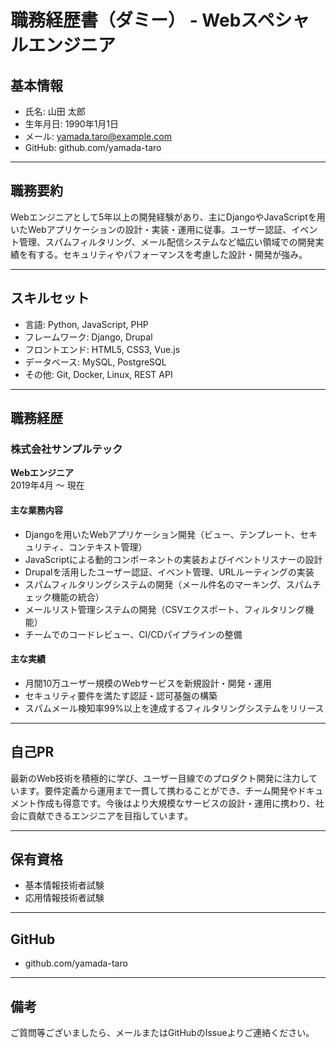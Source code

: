 # 職務経歴書（ダミー） - Webスペシャルエンジニア

## 基本情報

- 氏名: 山田 太郎
- 生年月日: 1990年1月1日
- メール: yamada.taro@example.com
- GitHub: github.com/yamada-taro

---

## 職務要約

Webエンジニアとして5年以上の開発経験があり、主にDjangoやJavaScriptを用いたWebアプリケーションの設計・実装・運用に従事。ユーザー認証、イベント管理、スパムフィルタリング、メール配信システムなど幅広い領域での開発実績を有する。セキュリティやパフォーマンスを考慮した設計・開発が強み。

---

## スキルセット

- 言語: Python, JavaScript, PHP
- フレームワーク: Django, Drupal
- フロントエンド: HTML5, CSS3, Vue.js
- データベース: MySQL, PostgreSQL
- その他: Git, Docker, Linux, REST API

---

## 職務経歴

### 株式会社サンプルテック  
**Webエンジニア**  
2019年4月 ～ 現在

#### 主な業務内容

- Djangoを用いたWebアプリケーション開発（ビュー、テンプレート、セキュリティ、コンテキスト管理）
- JavaScriptによる動的コンポーネントの実装およびイベントリスナーの設計
- Drupalを活用したユーザー認証、イベント管理、URLルーティングの実装
- スパムフィルタリングシステムの開発（メール件名のマーキング、スパムチェック機能の統合）
- メールリスト管理システムの開発（CSVエクスポート、フィルタリング機能）
- チームでのコードレビュー、CI/CDパイプラインの整備

#### 主な実績

- 月間10万ユーザー規模のWebサービスを新規設計・開発・運用
- セキュリティ要件を満たす認証・認可基盤の構築
- スパムメール検知率99%以上を達成するフィルタリングシステムをリリース

---

## 自己PR

最新のWeb技術を積極的に学び、ユーザー目線でのプロダクト開発に注力しています。要件定義から運用まで一貫して携わることができ、チーム開発やドキュメント作成も得意です。今後はより大規模なサービスの設計・運用に携わり、社会に貢献できるエンジニアを目指しています。

---

## 保有資格

- 基本情報技術者試験
- 応用情報技術者試験

---

## GitHub

- github.com/yamada-taro

---

## 備考

ご質問等ございましたら、メールまたはGitHubのIssueよりご連絡ください。

